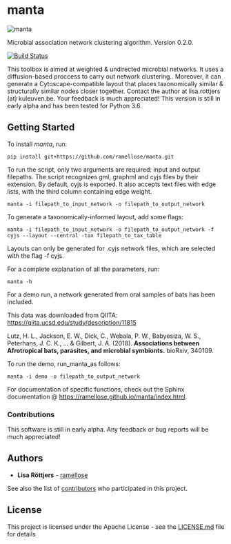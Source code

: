 # manta

![manta](https://github.com/ramellose/manta/manta.png)

Microbial association network clustering algorithm. Version 0.2.0.

[![Build Status](https://travis-ci.com/ramellose/manta.svg?token=9mhqeTh13MErxyrk5zR8&branch=master)](https://travis-ci.com/ramellose/manta)

This toolbox is aimed at weighted & undirected microbial networks. It uses a diffusion-based proccess to carry out network clustering..
Moreover, it can generate a Cytoscape-compatible layout that places taxonomically similar & structurally similar nodes closer together.
Contact the author at lisa.rottjers (at) kuleuven.be. Your feedback is much appreciated!
This version is still in early alpha and has been tested for Python 3.6.

## Getting Started

To install <i>manta</i>, run:
```
pip install git+https://github.com/ramellose/manta.git
```

To run the script, only two arguments are required: input and output filepaths.
The script recognizes gml, graphml and cyjs files by their extension. By default, cyjs is exported.
It also accepts text files with edge lists, with the third column containing edge weight.
```
manta -i filepath_to_input_network -o filepath_to_output_network
```

To generate a taxonomically-informed layout, add some flags:
```
manta -i filepath_to_input_network -o filepath_to_output_network -f cyjs --layout --central -tax filepath_to_tax_table
```

Layouts can only be generated for .cyjs network files, which are selected with the flag -f cyjs.

For a complete explanation of all the parameters, run:
```
manta -h
```

For a demo run, a network generated from oral samples of bats has been included.

This data was downloaded from QIITA: https://qiita.ucsd.edu/study/description/11815

Lutz, H. L., Jackson, E. W., Dick, C., Webala, P. W., Babyesiza, W. S., Peterhans, J. C. K., ... & Gilbert, J. A. (2018). __Associations between Afrotropical bats, parasites, and microbial symbionts.__ bioRxiv, 340109.

To run the demo, run_manta_as follows:
```
manta -i demo -o filepath_to_output_network
```

For documentation of specific functions, check out the Sphinx documentation @ https://ramellose.github.io/manta/index.html.
### Contributions

This software is still in early alpha. Any feedback or bug reports will be much appreciated!

## Authors

* **Lisa Röttjers** - [ramellose](https://github.com/ramellose)

See also the list of [contributors](https://github.com/ramellose/manca/contributors) who participated in this project.

## License

This project is licensed under the Apache License - see the [LICENSE.md](LICENSE.txt) file for details


